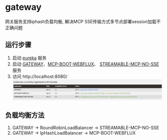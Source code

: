 # gateway
网关服务支持iphash负载均衡, 解决MCP SSE传输方式多节点部署session加载不正确问题

## 运行步骤
1. 启动 [eureka](https://github.com/shootercheng/eurkea-server) 服务
2. 启动 [GATEWAY](https://github.com/shootercheng/gateway)、[MCP-BOOT-WEBFLUX](https://github.com/shootercheng/mcp-spring-webflux)、 
[STREAMABLE-MCP-NO-SSE](https://github.com/shootercheng/streamable-mcp/tree/dev_eureka) 服务
3. 访问 http://localhost:8080/
![img.png](img/img.png)
## 负载均衡方法
1. GATEWAY -> RoundRobinLoadBalancer -> STREAMABLE-MCP-NO-SSE
2. GATEWAY -> IpHashLoadBalancer -> MCP-BOOT-WEBFLUX
